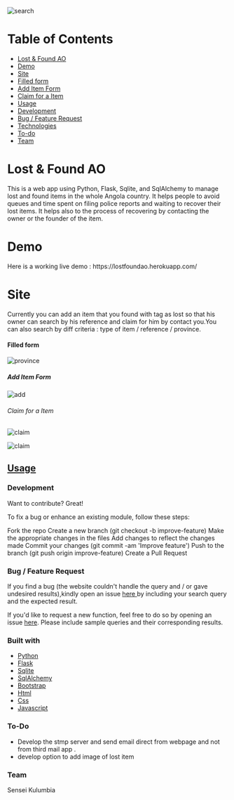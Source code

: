 ![search](http://imgurl.pl/img2/_5e4ebafd85c6f.png)

<h1>Table of Contents</h1>

<ul>
  <li> <a href="#Lost & Found AO" rel="nofollow">Lost & Found AO</a> </li>
<li><a href="#Demo">Demo</a></li>
<li><a href="#Site">Site</a></li>
<li><a href="#Filled form">Filled form</a></li>
 <li> <a href="#Add Item Form">Add Item Form</a></li>
 <li> <a href="#Claim for a Item">Claim for a Item</a></li>
<li><a href="#Usage">Usage</a></li>
 <li> <a href="#Development">Development</a></li>
 <li> <a href="#Bug / Feature Request">Bug / Feature Request</a></li>
<li><a href="#Technologies">Technologies</a></li>
<li><a href="#To-do">To-do</a></li>
<li><a href="#Team">Team</a></li>
</ul>

<h1>Lost & Found AO</h1>
This is a web app using Python, Flask, Sqlite, and SqlAlchemy to manage lost and found items in the whole Angola country. It helps people to avoid queues and time spent on filing police reports and waiting to recover their lost items. It helps also to the process of recovering by contacting the owner or the founder of the item.

<h1>Demo</h1>
Here is a working live demo : https://lostfoundao.herokuapp.com/

<h1>Site</h1> 
Currently you can add an item that you found with tag as lost so that his owner can search by his reference and claim for him by contact you.You can also search by diff criteria : type of item / reference / province. 

<h4>Filled form</h4>

![province](http://imgurl.pl/img2/_5e4ebafd9e50f.png)

<h5>Add Item Form</h5>

![add](http://imgurl.pl/img2/_5e4ef3eac9166.png)

<h6>Claim for a Item</h6>

![claim](http://imgurl.pl/img2/_5e4ef3eab1b5f.png)

![claim](http://imgurl.pl/img2/_5e4ef3eac8f50.png)

<h2><a href="https://lostfoundao.herokuapp.com/" rel="nofollow">Usage</a>

<h3>Development</h3>
Want to contribute? Great!

To fix a bug or enhance an existing module, follow these steps:

Fork the repo
Create a new branch (git checkout -b improve-feature)
Make the appropriate changes in the files
Add changes to reflect the changes made
Commit your changes (git commit -am 'Improve feature')
Push to the branch (git push origin improve-feature)
Create a Pull Request

<h3> Bug / Feature Request </h3>
If you find a bug (the website couldn't handle the query and / or gave undesired results),kindly open an issue <a href="https://github.com/kawakuticode/lostfoundao/issues/new">here </a>by including your search query and the expected result.

If you'd like to request a new function, feel free to do so by opening an issue <a href="https://github.com/kawakuticode/lostfoundao/issues/new">here</a>. Please include sample queries and their corresponding results.


<h3>Built with</h3>
<ul>
  <li> <a href="https://www.python.org/" rel="nofollow">Python</a></li>
  <li> <a href="https://palletsprojects.com/p/flask/" rel="nofollow">Flask</a></li>
  <li> <a href="https://www.sqlite.org/index.html" rel="nofollow">Sqlite</a></li>
  <li> <a href="https://www.sqlalchemy.org/" rel="nofollow">SqlAlchemy</a></li>
  <li> <a href="https://getbootstrap.com/" rel="nofollow">Bootstrap</a></li>
  <li> <a href="https://www.w3schools.com/html/" rel="nofollow">Html</a></li>
  <li> <a href="https://www.w3schools.com/css/" rel="nofollow">Css</a></li>
  <li> <a href="https://developer.mozilla.org/pl/docs/Web/JavaScript" rel="nofollow">Javascript</a></li>
</ul>

<h3>To-Do</h3>
<ul>
  <li>Develop the stmp server and send email direct from webpage and not from third mail app .</li>
  <li>develop option to add image of lost item</li>
  </ul>
  
  <h3>Team</h3>
Sensei Kulumbia
